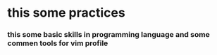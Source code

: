 # this some practices

### this some basic skills in programming language and some commen tools for vim profile
